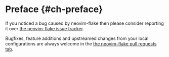 # Preface {#ch-preface}

If you noticed a bug caused by neovim-flake then please consider reporting it over
[the neovim-flake issue tracker](https://github.com/notashelf/neovim-flake/issues).

Bugfixes, feature additions and upstreamed changes from your local configurations
are always welcome in the [the neovim-flake pull requests tab](https://github.com/notashelf/neovim-flake/pulls).
